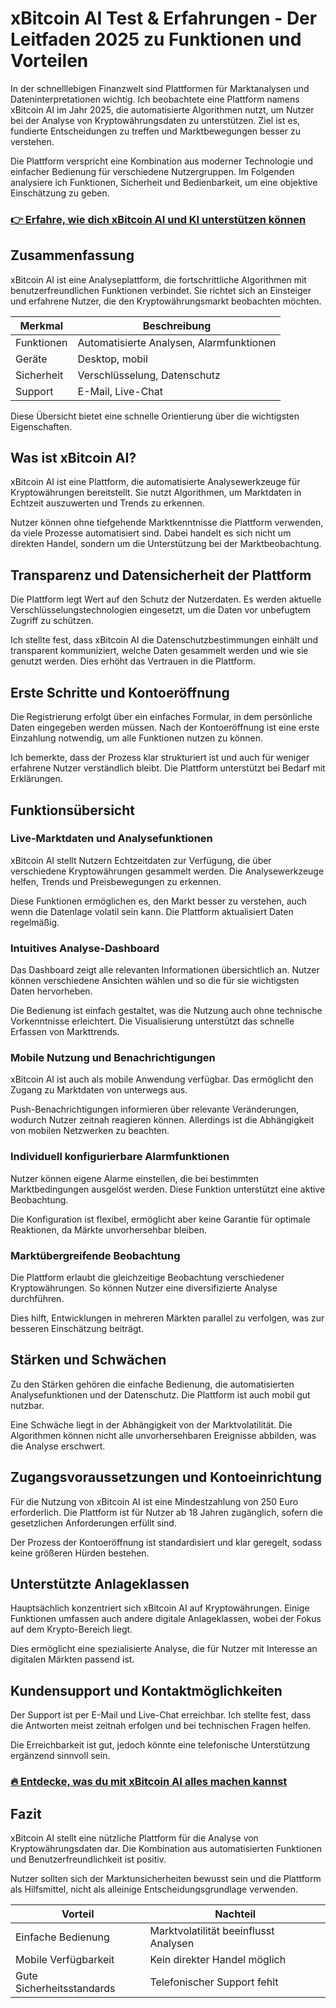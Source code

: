 # xBitcoin AI Test & Erfahrungen - Der Leitfaden 2025 zu Funktionen und Vorteilen
   
In der schnelllebigen Finanzwelt sind Plattformen für Marktanalysen und Dateninterpretationen wichtig. Ich beobachtete eine Plattform namens xBitcoin AI im Jahr 2025, die automatisierte Algorithmen nutzt, um Nutzer bei der Analyse von Kryptowährungsdaten zu unterstützen. Ziel ist es, fundierte Entscheidungen zu treffen und Marktbewegungen besser zu verstehen.

Die Plattform verspricht eine Kombination aus moderner Technologie und einfacher Bedienung für verschiedene Nutzergruppen. Im Folgenden analysiere ich Funktionen, Sicherheit und Bedienbarkeit, um eine objektive Einschätzung zu geben.

### [👉 Erfahre, wie dich xBitcoin AI und KI unterstützen können](https://tinyurl.com/27ez5ztk)
## Zusammenfassung  
xBitcoin AI ist eine Analyseplattform, die fortschrittliche Algorithmen mit benutzerfreundlichen Funktionen verbindet. Sie richtet sich an Einsteiger und erfahrene Nutzer, die den Kryptowährungsmarkt beobachten möchten.

| Merkmal                | Beschreibung                               |
|------------------------|--------------------------------------------|
| Funktionen             | Automatisierte Analysen, Alarmfunktionen  |
| Geräte                 | Desktop, mobil                             |
| Sicherheit             | Verschlüsselung, Datenschutz               |
| Support                | E-Mail, Live-Chat                         |

Diese Übersicht bietet eine schnelle Orientierung über die wichtigsten Eigenschaften.

## Was ist xBitcoin AI?  
xBitcoin AI ist eine Plattform, die automatisierte Analysewerkzeuge für Kryptowährungen bereitstellt. Sie nutzt Algorithmen, um Marktdaten in Echtzeit auszuwerten und Trends zu erkennen.

Nutzer können ohne tiefgehende Marktkenntnisse die Plattform verwenden, da viele Prozesse automatisiert sind. Dabei handelt es sich nicht um direkten Handel, sondern um die Unterstützung bei der Marktbeobachtung.

## Transparenz und Datensicherheit der Plattform  
Die Plattform legt Wert auf den Schutz der Nutzerdaten. Es werden aktuelle Verschlüsselungstechnologien eingesetzt, um die Daten vor unbefugtem Zugriff zu schützen.

Ich stellte fest, dass xBitcoin AI die Datenschutzbestimmungen einhält und transparent kommuniziert, welche Daten gesammelt werden und wie sie genutzt werden. Dies erhöht das Vertrauen in die Plattform.

## Erste Schritte und Kontoeröffnung  
Die Registrierung erfolgt über ein einfaches Formular, in dem persönliche Daten eingegeben werden müssen. Nach der Kontoeröffnung ist eine erste Einzahlung notwendig, um alle Funktionen nutzen zu können.

Ich bemerkte, dass der Prozess klar strukturiert ist und auch für weniger erfahrene Nutzer verständlich bleibt. Die Plattform unterstützt bei Bedarf mit Erklärungen.

## Funktionsübersicht  
### Live-Marktdaten und Analysefunktionen  
xBitcoin AI stellt Nutzern Echtzeitdaten zur Verfügung, die über verschiedene Kryptowährungen gesammelt werden. Die Analysewerkzeuge helfen, Trends und Preisbewegungen zu erkennen.

Diese Funktionen ermöglichen es, den Markt besser zu verstehen, auch wenn die Datenlage volatil sein kann. Die Plattform aktualisiert Daten regelmäßig.

### Intuitives Analyse-Dashboard  
Das Dashboard zeigt alle relevanten Informationen übersichtlich an. Nutzer können verschiedene Ansichten wählen und so die für sie wichtigsten Daten hervorheben.

Die Bedienung ist einfach gestaltet, was die Nutzung auch ohne technische Vorkenntnisse erleichtert. Die Visualisierung unterstützt das schnelle Erfassen von Markttrends.

### Mobile Nutzung und Benachrichtigungen  
xBitcoin AI ist auch als mobile Anwendung verfügbar. Das ermöglicht den Zugang zu Marktdaten von unterwegs aus.

Push-Benachrichtigungen informieren über relevante Veränderungen, wodurch Nutzer zeitnah reagieren können. Allerdings ist die Abhängigkeit von mobilen Netzwerken zu beachten.

### Individuell konfigurierbare Alarmfunktionen  
Nutzer können eigene Alarme einstellen, die bei bestimmten Marktbedingungen ausgelöst werden. Diese Funktion unterstützt eine aktive Beobachtung.

Die Konfiguration ist flexibel, ermöglicht aber keine Garantie für optimale Reaktionen, da Märkte unvorhersehbar bleiben.

### Marktübergreifende Beobachtung  
Die Plattform erlaubt die gleichzeitige Beobachtung verschiedener Kryptowährungen. So können Nutzer eine diversifizierte Analyse durchführen.

Dies hilft, Entwicklungen in mehreren Märkten parallel zu verfolgen, was zur besseren Einschätzung beiträgt.

## Stärken und Schwächen  
Zu den Stärken gehören die einfache Bedienung, die automatisierten Analysefunktionen und der Datenschutz. Die Plattform ist auch mobil gut nutzbar.

Eine Schwäche liegt in der Abhängigkeit von der Marktvolatilität. Die Algorithmen können nicht alle unvorhersehbaren Ereignisse abbilden, was die Analyse erschwert.

## Zugangsvoraussetzungen und Kontoeinrichtung  
Für die Nutzung von xBitcoin AI ist eine Mindestzahlung von 250 Euro erforderlich. Die Plattform ist für Nutzer ab 18 Jahren zugänglich, sofern die gesetzlichen Anforderungen erfüllt sind.

Der Prozess der Kontoeröffnung ist standardisiert und klar geregelt, sodass keine größeren Hürden bestehen.

## Unterstützte Anlageklassen  
Hauptsächlich konzentriert sich xBitcoin AI auf Kryptowährungen. Einige Funktionen umfassen auch andere digitale Anlageklassen, wobei der Fokus auf dem Krypto-Bereich liegt.

Dies ermöglicht eine spezialisierte Analyse, die für Nutzer mit Interesse an digitalen Märkten passend ist.

## Kundensupport und Kontaktmöglichkeiten  
Der Support ist per E-Mail und Live-Chat erreichbar. Ich stellte fest, dass die Antworten meist zeitnah erfolgen und bei technischen Fragen helfen.

Die Erreichbarkeit ist gut, jedoch könnte eine telefonische Unterstützung ergänzend sinnvoll sein.

### [🔥 Entdecke, was du mit xBitcoin AI alles machen kannst](https://tinyurl.com/27ez5ztk)
## Fazit  
xBitcoin AI stellt eine nützliche Plattform für die Analyse von Kryptowährungsdaten dar. Die Kombination aus automatisierten Funktionen und Benutzerfreundlichkeit ist positiv.

Nutzer sollten sich der Marktunsicherheiten bewusst sein und die Plattform als Hilfsmittel, nicht als alleinige Entscheidungsgrundlage verwenden.

| Vorteil                 | Nachteil                                    |
|-------------------------|---------------------------------------------|
| Einfache Bedienung      | Marktvolatilität beeinflusst Analysen       |
| Mobile Verfügbarkeit    | Kein direkter Handel möglich                  |
| Gute Sicherheitsstandards | Telefonischer Support fehlt                   |